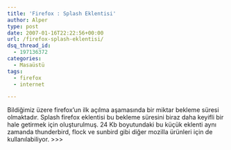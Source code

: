 ```yaml
---
title: 'Firefox : Splash Eklentisi'
author: Alper
type: post
date: 2007-01-16T22:22:56+00:00
url: /firefox-splash-eklentisi/
dsq_thread_id:
  - 197136372
categories:
  - Masaüstü
tags:
  - firefox
  - internet

---
```

Bildiğimiz üzere firefox&#8217;un ilk açılma aşamasında bir miktar bekleme süresi olmaktadır. Splash firefox eklentisi bu bekleme süresini biraz daha keyifli bir hale getirmek için oluşturulmuş. 24 Kb boyutundaki bu küçük eklenti aynı zamanda thunderbird, flock ve sunbird gibi diğer mozilla ürünleri için de kullanılabiliyor. >>>